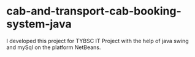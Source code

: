 # cab-and-transport-cab-booking-system-java
I developed this project for TYBSC IT Project with the help of java swing and mySql on the platform NetBeans.
